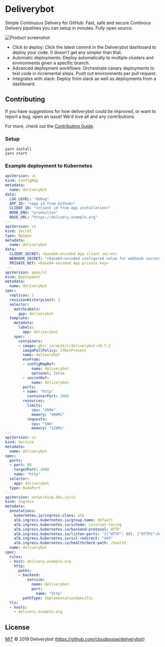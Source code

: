 # Deliverybot

Simple Continuous Delivery for GitHub: Fast, safe and secure Continous Delivery pipelines you can setup in minutes.
Fully open source.

![Product screenshot](https://deliverybot.dev/assets/images/deploy-list.png)

* Click to deploy: Click the latest commit in the Deliverybot dashboard to deploy your code. It doesn't get any simpler
  than that.
* Automatic deployments: Deploy automatically to multiple clusters and environments given a specific branch.
* Advanced deployment workflows: Orchestrate canary deployments to test code in incremental steps. Push out environments
  per pull request.
* Integrates with slack: Deploy from slack as well as deployments from a dashboard.

## Contributing

If you have suggestions for how deliverybot could be improved, or want to report a bug, open an issue! We'd love all and
any contributions.

For more, check out the [Contributing Guide](CONTRIBUTING.md).

### Setup

    yarn install
    yarn start

### Example deployment to Kubernetes

```yaml
apiVersion: v1
kind: ConfigMap
metadata:
  name: deliverybot
data:
  LOG_LEVEL: "debug"
  APP_ID: "<app id from Github>"
  CLIENT_ID: "<client id from App installation>"
  NODE_ENV: "production"
  BASE_URL: "https://delivery.example.org"
---
apiVersion: v1
kind: Secret
type: Opaque
metadata:
  name: deliverybot
data:
  CLIENT_SECRET: <base64-encoded App client secret>
  WEBHOOK_SECRET: "<base64-encoded configured value for webhook secret>"
  PRIVATE_KEY: <base64-encoded App private key>
---
apiVersion: apps/v1
kind: Deployment
metadata:
  name: deliverybot
spec:
  replicas: 1
  revisionHistoryLimit: 3
  selector:
    matchLabels:
      app: deliverybot
  template:
    metadata:
      labels:
        app: deliverybot
    spec:
      containers:
      - image: ghcr.io/opzkit/deliverybot:v0.7.2
        imagePullPolicy: IfNotPresent
        name: deliverybot
        envFrom:
        - configMapRef:
            name: deliverybot
            optional: false
        - secretRef:
            name: deliverybot
        ports:
        - name: "http"
          containerPort: 3000
        resources:
          limits:
            cpu: "200m"
            memory: "400Mi"
          requests:
            cpu: "50m"
            memory: "128Mi"
---
apiVersion: v1
kind: Service
metadata:
  name: deliverybot
spec:
  ports:
  - port: 80
    targetPort: 3000
    name: "http"
  selector:
    app: deliverybot
  type: NodePort
---
apiVersion: networking.k8s.io/v1
kind: Ingress
metadata:
  annotations:
    kubernetes.io/ingress.class: alb
    alb.ingress.kubernetes.io/group.name: default
    alb.ingress.kubernetes.io/scheme: internet-facing
    alb.ingress.kubernetes.io/backend-protocol: HTTP
    alb.ingress.kubernetes.io/listen-ports: '[{"HTTP": 80}, {"HTTPS":443}]'
    alb.ingress.kubernetes.io/ssl-redirect: "443"
    alb.ingress.kubernetes.io/healthcheck-path: /health
  name: deliverybot
spec:
  rules:
  - host: delivery.example.org
    http:
      paths:
      - backend:
          service:
            name: deliverybot
            port:
              name: "http"
        pathType: ImplementationSpecific
  tls:
  - hosts:
    - delivery.example.org

```

## License

[MIT](LICENSE) © 2019 Deliverybot (https://github.com/cloudposse/deliverybot)

